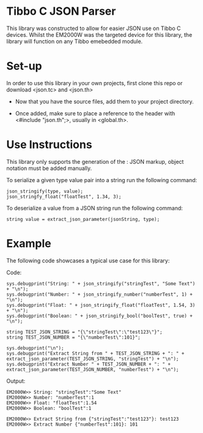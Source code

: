 # Tibbo C JSON Parser
This library was constructed to allow for easier JSON use on Tibbo C devices.
Whilst the EM2000W was the targeted device for this library, the library will function on any Tibbo emebedded module.

# Set-up
In order to use this library in your own projects, first clone this repo or download <json.tc> and <json.th>

- Now that you have the source files, add them to your project directory.

- Once added, make sure to place a reference to the header with <#include "json.th";>, usually in <global.th>.

# Use Instructions
This library only supports the generation of the <type>:<value> JSON markup, object notation must be added manually.

To serialize a given type value pair into a string run the following command:
	
	json_stringify(type, value);
	json_stringfy_float("floatTest", 1.34, 3);

To deserialize a value from a JSON string run the following command:

	string value = extract_json_parameter(jsonString, type);

# Example
The following code showcases a typical use case for this library:
	
Code:

	sys.debugprint("String: " + json_stringify("stringTest", "Some Text") + "\n");
	sys.debugprint("Number: " + json_stringify_number("numberTest", 1) + "\n");
	sys.debugprint("Float: " + json_stringify_float("floatTest", 1.54, 3) + "\n");
	sys.debugprint("Boolean: " + json_stringify_bool("boolTest", true) + "\n");
	
	string TEST_JSON_STRING = "{\"stringTest\":\"test123\"}";
	string TEST_JSON_NUMBER = "{\"numberTest\":101}";

	sys.debugprint("\n");
	sys.debugprint("Extract String from " + TEST_JSON_STRING + ": " + extract_json_parameter(TEST_JSON_STRING, "stringTest") + "\n");
	sys.debugprint("Extract Number " + TEST_JSON_NUMBER + ": " + extract_json_parameter(TEST_JSON_NUMBER, "numberTest") + "\n");

Output:

	EM2000W>> String: "stringTest":"Some Text"
	EM2000W>> Number: "numberTest":1
	EM2000W>> Float: "floatTest":1.54
	EM2000W>> Boolean: "boolTest":1

	EM2000W>> Extract String from {"stringTest":"test123"}: test123
	EM2000W>> Extract Number {"numberTest":101}: 101
